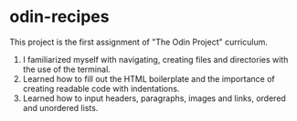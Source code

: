 # odin-recipes
This project is the first assignment of "The Odin Project" curriculum.
 
1. I familiarized myself with navigating, creating files and directories with the use of the terminal.
2. Learned how to fill out the HTML boilerplate and the importance of creating readable code with indentations.
3. Learned how to input headers, paragraphs, images and links, ordered and unordered lists.

